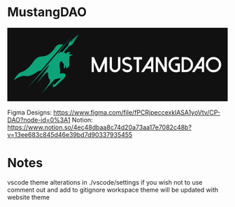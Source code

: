 # MustangDAO

![](https://github.com/CalPolyBlockchain/MustangDAO/blob/main/logo.png)


Figma Designs: https://www.figma.com/file/fPCRjpeccexklASA1yoVtv/CP-DAO?node-id=0%3A1
Notion: https://www.notion.so/4ec48dbaa8c74d20a73aa17e7082c48b?v=13ee683c845d46e39bd7d90337935455

# Notes

vscode theme alterations in ./vscode/settings
if you wish not to use comment out and add to gitignore
workspace theme will be updated with website theme
